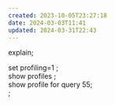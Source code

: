 ```yaml
---
created: 2023-10-05T23:27:18
date: 2024-03-03T11:41
updated: 2024-03-31T22:43
---
```

explain;

set profiling=1 ;  
show profiles ;  
show profile for query 55;  
;